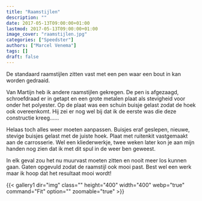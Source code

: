 ```yaml
---
title: "Raamstijlen"
description: ""
date: 2017-05-13T09:00:00+01:00
lastmod: 2017-05-13T09:00:00+01:00
image_cover: "raamstijlen.jpg"
categories: ["Speedster"]
authors: ["Marcel Venema"] 
tags: []
draft: false
---
```


De standaard raamstijlen zitten vast met een pen waar een bout in kan worden gedraaid. 

Van Martijn heb ik andere raamstijlen gekregen. De pen is afgezaagd, schroefdraad er in getapt en een grote metalen plaat als stevigheid voor onder het polyester. Op de plaat was een schuin buisje gelast zodat de hoek ook overeenkomt. Hij zei er nog wel bij dat ik de eerste was die deze constructie kreeg......

Helaas toch alles weer moeten aanpassen. Buisjes eraf geslepen, nieuwe, stevige buisjes gelast met de juiste hoek. Plaat met ruitenkit vastgemaakt aan de carrosserie. Wel een kliederwerkje, twee weken later kon je aan mijn handen nog zien dat ik met dit spul in de weer ben geweest. 

In elk geval zou het nu muurvast moeten zitten en nooit meer los kunnen gaan. Gaten opgevuld zodat de raamstijl ook mooi past. Best wel een werk maar ik hoop dat het resultaat mooi wordt!

{{< gallery1 dir="img" class="" height="400" width="400" webp="true" command="Fit" option="" zoomable="true" >}}

&nbsp;  
